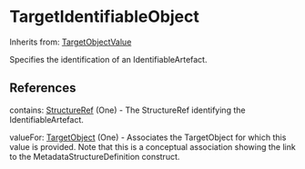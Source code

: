 
# TargetIdentifiableObject

Inherits from: [TargetObjectValue](TargetObjectValue.md)



Specifies the identification of an IdentifiableArtefact.



## References

contains: [StructureRef](StructureRef.md) (One) - The StructureRef identifying the IdentifiableArtefact.

valueFor: [TargetObject](TargetObject.md) (One) - Associates the TargetObject for which this value is provided. Note that this is a conceptual association showing the link to the MetadataStructureDefinition construct.




